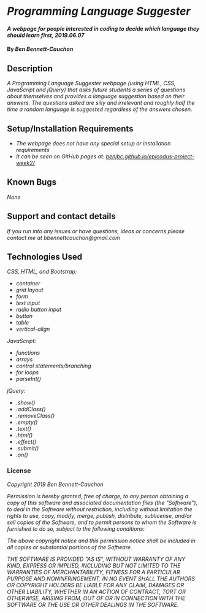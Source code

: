 # _Programming Language Suggester_

#### _A webpage for people interested in coding to decide which language they should learn first, 2019.06.07_

#### By _**Ben Bennett-Cauchon**_

## Description

_A Programming Language Suggester webpage (using HTML, CSS, JavaScript and jQuery) that asks future students a series of questions about themselves and provides a language suggestion based on their answers. The questions asked are silly and irrelevant and roughly half the time a random language is suggested regardless of the answers chosen._

## Setup/Installation Requirements

* _The webpage does not have any special setup or installation requirements_
* _It can be seen on GitHub pages at: [benjbc.github.io/epicodus-project-week2/](https://benjbc.github.io/epicodus-project-week2/)_

## Known Bugs

_None_

## Support and contact details

_If you run into any issues or have questions, ideas or concerns please contact me at bbennettcauchon@gmail.com_

## Technologies Used

_CSS, HTML, and Bootstrap:_
* _container_
* _grid layout_
* _form_
* _text input_
* _radio button input_
* _button_
* _table_
* _vertical-align_

_JavaScript:_
* _functions_
* _arrays_
* _control statements/branching_
* _for loops_
* _parseInt()_

_jQuery:_
* _.show()_
* _.addClass()_
* _.removeClass()_
* _.empty()_
* _.text()_
* _.html()_
* _.effect()_
* _.submit()_
* _.on()_

### License

*Copyright 2019 Ben Bennett-Cauchon*

*Permission is hereby granted, free of charge, to any person obtaining a copy of this software and associated documentation files (the "Software"), to deal in the Software without restriction, including without limitation the rights to use, copy, modify, merge, publish, distribute, sublicense, and/or sell copies of the Software, and to permit persons to whom the Software is furnished to do so, subject to the following conditions:*

*The above copyright notice and this permission notice shall be included in all copies or substantial portions of the Software.*

*THE SOFTWARE IS PROVIDED "AS IS", WITHOUT WARRANTY OF ANY KIND, EXPRESS OR IMPLIED, INCLUDING BUT NOT LIMITED TO THE WARRANTIES OF MERCHANTABILITY, FITNESS FOR A PARTICULAR PURPOSE AND NONINFRINGEMENT. IN NO EVENT SHALL THE AUTHORS OR COPYRIGHT HOLDERS BE LIABLE FOR ANY CLAIM, DAMAGES OR OTHER LIABILITY, WHETHER IN AN ACTION OF CONTRACT, TORT OR OTHERWISE, ARISING FROM, OUT OF OR IN CONNECTION WITH THE SOFTWARE OR THE USE OR OTHER DEALINGS IN THE SOFTWARE.*
